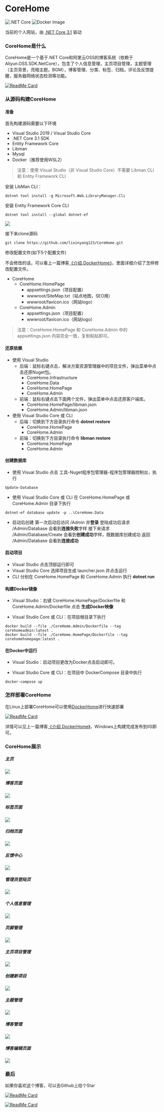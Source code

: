 # CoreHome

![.NET Core](https://github.com/lixinyang123/CoreHome/workflows/.NET%20Core/badge.svg)
![Docker Image](https://github.com/lixinyang123/CoreHome/workflows/Docker%20Image/badge.svg)

当前的个人网站，由 [.NET Core 3.1](https://dotnet.microsoft.com/) 驱动

### CoreHome是什么

CoreHome是一个基于.NET Core和阿里云OSS的博客系统（依赖于 Aliyun.OSS.SDK.NetCore），包含了个人信息管理，主页项目管理，主题管理（主页背景，亮暗主题，BGM），博客管理、分类、标签、归档，评论及反馈提醒，服务器网络状态检测等功能。

[![ReadMe Card](https://github-readme-stats.vercel.app/api/pin/?username=lixinyang123&repo=CoreHome)](https://github.com/lixinyang123/CoreHome)

### 从源码构建CoreHome

#### 准备

首先构建源码需要以下环境
- Visual Studio 2019 / Visual Studio Core
- .NET Core 3.1 SDK
- Entity Framework Core
- Libman
- Mysql
- Docker（推荐使用WSL2）

> 注意：使用 Visual Studio（非 Visual Studio Core）不需要 Libman CLI 和 Entity Framework CLI

安装 LibMan CLI：
```shell
dotnet tool install -g Microsoft.Web.LibraryManager.Cli
```

安装 Entity Framework Core CLI
```shell
dotnet tool install --global dotnet-ef
```

![](https://corehome.oss-accelerate.aliyuncs.com/blogs/%e5%b1%8f%e5%b9%95%e6%88%aa%e5%9b%be+2020-08-20+175532.jpg)

接下来clone源码
```shell
git clone https://github.com/lixinyang123/CoreHome.git
```

修改配置文件(如下5个配置文件)

不会修改的话，可以看上一篇博客[《介绍 DockerHome》](https://lllxy.net/Blog/Detail/2d06644a-ea60-49e1-8e63-ca60d7091fc9 "《介绍 DockerHome》")，里面详细介绍了怎样修改配置文件。

- CoreHome
	- CoreHome.HomePage
		- appsettings.json（项目配置）
		- wwwroot/SiteMap.txt（站点地图，SEO用）
		- wwwroot/favicon.ico（网站logo）
	- CoreHome.Admin
		- appsettings.json（项目配置）
		- wwwroot/favicon.ico（网站logo）

> 注意：CoreHome.HomePage 和 CoreHome.Admin 中的 appsettings.json 内容完全一致，复制粘贴即可。

#### 还原依赖

- 使用 Visual Studio
	- 后端：鼠标右键点击，解决方案资源管理器中的项目文件，弹出菜单中点击还原Nuget包。
		- CoreHome.Infrastructure
		- CoreHome.Data
		- CoreHome.HomePage
		- CoreHome.Admin
	- 前端：鼠标右键点击下面两个文件，弹出菜单中点击还原客户端库。
		- CoreHome.HomePage/libman.json
		- CoreHome.Admin/libman.json
- 使用 Visual Studio Core 或 CLI
	- 后端：切换到下方目录执行命令 **dotnet restore**
		- CoreHome.HomePage
		- CoreHome.Admin
	- 前端：切换到下方目录执行命令 **libman restore**
		- CoreHome.HomePage
		- CoreHome.Admin

#### 创建数据库

- 使用 Visual Studio
点击 工具-Nuget程序包管理器-程序包管理器控制台，执行

```shell
Update-Database
```

- 使用 Visual Studio Core 或 CLI
在 CoreHome.HomePage 或 CoreHome.Admin 目录下执行

```shell
dotnet-ef database update -p ..\CoreHome.Data
```

- 启动后创建
第一次启动后访问 /Admin 并**登录**
登陆成功后请求 /Admin/Database 会看到**连接失败**字样
接下来请求 /Admin/Database/Create 会看到**创建成功**字样，既数据库创建成功
返回 /Admin/Database 会看到**连接成功**

#### 启动项目

- Visual Studio 点击顶部运行即可
- Visual Studio Core 选择项目生成 launcher.json 并点击运行
- CLI 分别在 CoreHome.HomePage 和 CoreHome.Admin 执行 **dotnet run**

#### 构建Docker镜像

- Visual Studio：右键 CoreHome.HomePage/Dockerfile 和 CoreHome.Admin/Dockerfile 点击 **生成Docker映像**

- Visual Studio Core 或 CLI：在项目根目录下执行

```shell
docker build --file ./CoreHome.Admin/Dockerfile --tag corehomeadmin:latest .
docker build --file ./CoreHome.HomePage/Dockerfile --tag corehomehomepage:latest .
```

#### 在Docker中运行

- Visual Studio：启动项目更改为Docker点击启动即可。

- Visual Studio Core 或 CLI：在项目中 DockerCompose 目录中执行

```shell
docker-compose up
```

### 怎样部署CoreHome

在Linux上部署CoreHome可以使用[DockerHome](https://github.com/lixinyang123/DockerHome "DockerHome")进行快速部署

[![ReadMe Card](https://github-readme-stats.vercel.app/api/pin/?username=lixinyang123&repo=DockerHome)](https://github.com/lixinyang123/DockerHome)

详情可以见上一篇博客[《介绍 DockerHome》](https://lllxy.net/Blog/Detail/2d06644a-ea60-49e1-8e63-ca60d7091fc9 "《介绍 DockerHome》")，Windows上构建完成发布到IIS即可。

### CoreHome展示

##### 主页

![](https://corehome.oss-accelerate.aliyuncs.com/blogs/screencapture-lllxy-net-1597907877343.png)

##### 博客页面

![](https://corehome.oss-accelerate.aliyuncs.com/blogs/screencapture-lllxy-net-Blog-1597908118906.png)

##### 标签页面

![](https://corehome.oss-accelerate.aliyuncs.com/blogs/screencapture-lllxy-net-Tags-1597908148988.png)

##### 归档页面

![](https://corehome.oss-accelerate.aliyuncs.com/blogs/screencapture-lllxy-net-Archive-1597908159862.png)

##### 反馈中心

![](https://corehome.oss-accelerate.aliyuncs.com/blogs/screencapture-lllxy-net-FeedBack-1597908176136.png)

##### 管理员登陆页

![](https://corehome.oss-accelerate.aliyuncs.com/blogs/screencapture-lllxy-net-Admin-1597908667098.png)

##### 个人信息管理

![](https://corehome.oss-accelerate.aliyuncs.com/blogs/%e5%b1%8f%e5%b9%95%e6%88%aa%e5%9b%be+2020-08-20+153928.png)

##### 页脚管理

![](https://corehome.oss-accelerate.aliyuncs.com/blogs/%e5%b1%8f%e5%b9%95%e6%88%aa%e5%9b%be+2020-08-20+153943.png)

##### 主页项目管理

![](https://corehome.oss-accelerate.aliyuncs.com/blogs/%e5%b1%8f%e5%b9%95%e6%88%aa%e5%9b%be+2020-08-20+154034.png)

##### 创建新项目

![](https://corehome.oss-accelerate.aliyuncs.com/blogs/%e5%b1%8f%e5%b9%95%e6%88%aa%e5%9b%be+2020-08-20+154543.png)

##### 主题管理

![](https://corehome.oss-accelerate.aliyuncs.com/blogs/screencapture-lllxy-net-Admin-Theme-1597909018355.png)

##### 博客管理

![](https://corehome.oss-accelerate.aliyuncs.com/blogs/screencapture-lllxy-net-Admin-Blog-1597909029131.png)

##### 博客编辑页面

![](https://corehome.oss-accelerate.aliyuncs.com/blogs/screencapture-lllxy-net-Admin-Blog-Modify-7a329492-3825-4ddc-9112-ece35cf964ae-1597909040687.png)


### 最后

如果你喜欢这个博客，可以去Github上给个Star

[![ReadMe Card](https://github-readme-stats.vercel.app/api/pin/?username=lixinyang123&repo=CoreHome)](https://github.com/lixinyang123/CoreHome)

[![ReadMe Card](https://github-readme-stats.vercel.app/api/pin/?username=lixinyang123&repo=DockerHome)](https://github.com/lixinyang123/DockerHome)
